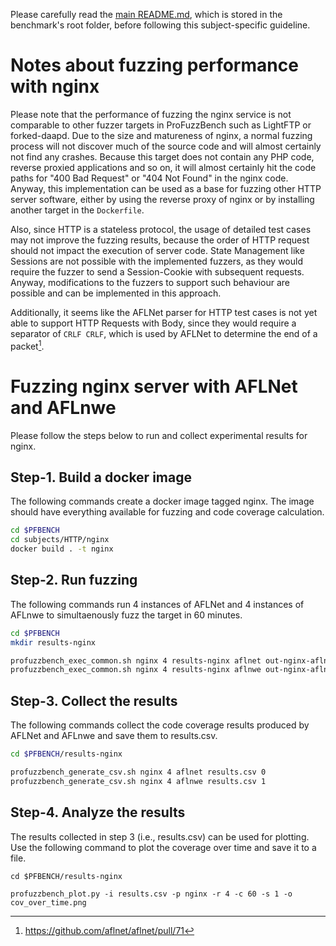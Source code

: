 Please carefully read the [main README.md](../../../README.md), which is stored in the benchmark's root folder, before following this subject-specific guideline.

# Notes about fuzzing performance with nginx
Please note that the performance of fuzzing the nginx service is not comparable to other fuzzer targets in ProFuzzBench such as LightFTP or forked-daapd.
Due to the size and matureness of nginx, a normal fuzzing process will not discover much of the source code and will almost certainly not find any crashes.
Because this target does not contain any PHP code, reverse proxied applications and so on, it will almost certainly hit the code paths for "400 Bad Request" or "404 Not Found" in the nginx code.
Anyway, this implementation can be used as a base for fuzzing other HTTP server software, either by using the reverse proxy of nginx or by installing another target in the `Dockerfile`.

Also, since HTTP is a stateless protocol, the usage of detailed test cases may not improve the fuzzing results, because the order of HTTP request should not impact the execution of server code. State Management like Sessions are not possible with the implemented fuzzers, as they would require the fuzzer to send a Session-Cookie with subsequent requests. Anyway, modifications to the fuzzers to support such behaviour are possible and can be implemented in this approach.

Additionally, it seems like the AFLNet parser for HTTP test cases is not yet able to support HTTP Requests with Body, since they would require a separator of `CRLF CRLF`, which is used by AFLNet to determine the end of a packet[^1].

# Fuzzing nginx server with AFLNet and AFLnwe
Please follow the steps below to run and collect experimental results for nginx.

## Step-1. Build a docker image
The following commands create a docker image tagged nginx. The image should have everything available for fuzzing and code coverage calculation.

```bash
cd $PFBENCH
cd subjects/HTTP/nginx
docker build . -t nginx
```

## Step-2. Run fuzzing
The following commands run 4 instances of AFLNet and 4 instances of AFLnwe to simultaenously fuzz the target in 60 minutes.

```bash
cd $PFBENCH
mkdir results-nginx

profuzzbench_exec_common.sh nginx 4 results-nginx aflnet out-nginx-aflnet "-P HTTP -D 200000 -m none -t 3000 -q 3 -s 3 -E -K" 3600 5 &
profuzzbench_exec_common.sh nginx 4 results-nginx aflnwe out-nginx-aflnwe "-D 200000 -m 1000 -t 3000 -K" 3600 5
```

## Step-3. Collect the results
The following commands collect the  code coverage results produced by AFLNet and AFLnwe and save them to results.csv.

```bash
cd $PFBENCH/results-nginx

profuzzbench_generate_csv.sh nginx 4 aflnet results.csv 0
profuzzbench_generate_csv.sh nginx 4 aflnwe results.csv 1
```

## Step-4. Analyze the results
The results collected in step 3 (i.e., results.csv) can be used for plotting. Use the following command to plot the coverage over time and save it to a file.

```
cd $PFBENCH/results-nginx

profuzzbench_plot.py -i results.csv -p nginx -r 4 -c 60 -s 1 -o cov_over_time.png
```

[^1]: <https://github.com/aflnet/aflnet/pull/71>